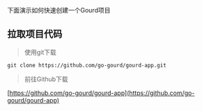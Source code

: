 下面演示如何快速创建一个Gourd项目

## 拉取项目代码

> 使用git下载

`git clone https://github.com/go-gourd/gourd-app.git`

> 前往Github下载  

[https://github.com/go-gourd/gourd-app](https://github.com/go-gourd/gourd-app)